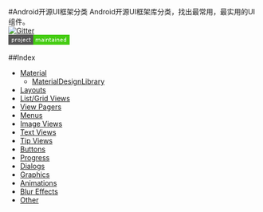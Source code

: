 #Android开源UI框架分类
Android开源UI框架库分类，找出最常用，最实用的UI组件。  
[![Gitter](https://badges.gitter.im/Join%20Chat.svg)](https://gitter.im/yeungeek/awesome-android-libraries?utm_source=badge&utm_medium=badge&utm_campaign=pr-badge)  
![Project status](art/awesome-android-ui.png)

##Index
* [Material](pages/material.md)
  * [MaterialDesignLibrary](pages/material.md#materialdesignlibrary)
* [Layouts](pages/layouts.md)
* [List/Grid Views](pages\list-grid_views.md)
* [View Pagers](pages\view_pagers.md)
* [Menus](pages\view_pagers.md)
* [Image Views](pages\image_views.md)
* [Text Views](pages\text_views.md)
* [Tip Views](pages\tip_views.md)
* [Buttons](pages\buttons.md)
* [Progress](pages\progress.md)
* [Dialogs](pages\dialogs.md)
* [Graphics](pages\graphics.md)
* [Animations](pages\animations.md)
* [Blur Effects](pages\blur_effects.md)
* [Other](pages/other.md)
